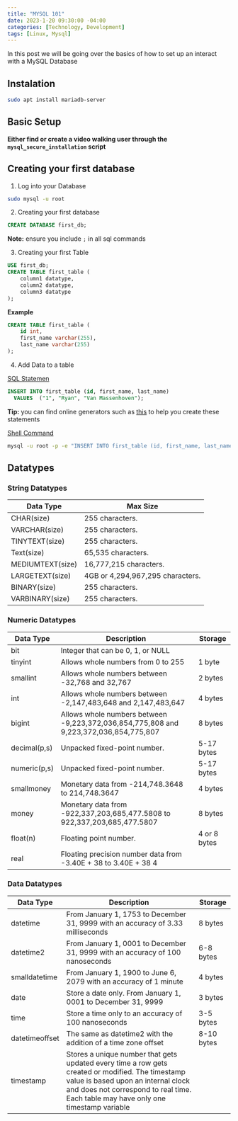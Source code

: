 ```yaml
---
title: "MYSQL 101"
date: 2023-1-20 09:30:00 -04:00
categories: [Technology, Development]
tags: [Linux, Mysql]
---
```

In this post we will be going over the basics of how to set up an interact with a MySQL Database

## Instalation
``` bash
sudo apt install mariadb-server
```


## Basic Setup
**Either find or create a video walking user through the `mysql_secure_installation` script**

## Creating your first database
1. Log into your Database
``` bash
sudo mysql -u root
```

2. Creating your first database
``` sql
CREATE DATABASE first_db;
```

**Note:** ensure you include `;` in all sql commands

3. Creating your first Table
``` sql 
USE first_db;
CREATE TABLE first_table (
    column1 datatype,
    column2 datatype,
    column3 datatype
);
```

**Example**
``` sql
CREATE TABLE first_table (
    id int,
    first_name varchar(255),
    last_name varchar(255)
);
```

4. Add Data to a table

<u>SQL Statemen</u>
``` sql
INSERT INTO first_table (id, first_name, last_name) 
  VALUES  ("1", "Ryan", "Van Massenhoven"); 
```

**Tip:** you can find online generators such as [this](https://w3codegenerator.com/generators/sql/insert-query-mysql) to help you create these statements


<u>Shell Command</u>
``` bash
mysql -u root -p -e "INSERT INTO first_table (id, first_name, last_name) VALUES  ("1", "Ryan", "Van Massenhoven")"
```

## Datatypes
### String Datatypes

| Data Type        | Max Size                         |
|------------------|----------------------------------|
| CHAR(size)       | 255 characters.                  |
| VARCHAR(size)    | 255 characters.                  |
| TINYTEXT(size)   | 255 characters.                  |
| Text(size)       | 65,535 characters.               |
| MEDIUMTEXT(size) | 16,777,215 characters.           |
| LARGETEXT(size)  | 4GB or 4,294,967,295 characters. |
| BINARY(size)     | 255 characters.                  |
| VARBINARY(size)  | 255 characters.                  |

### Numeric Datatypes

| Data Type    | Description                                                                           | Storage      |
|--------------|---------------------------------------------------------------------------------------|--------------|
| bit          | Integer that can be 0, 1, or NULL                                                     |              |
| tinyint      | Allows whole numbers from 0 to 255                                                    | 1 byte       |
| smallint     | Allows whole numbers between -32,768 and 32,767                                       | 2 bytes      |
| int          | Allows whole numbers between -2,147,483,648 and 2,147,483,647                         | 4 bytes      |
| bigint       | Allows whole numbers between -9,223,372,036,854,775,808 and 9,223,372,036,854,775,807 | 8 bytes      |
| decimal(p,s) | Unpacked fixed-point number.                                                          | 5-17 bytes   |
| numeric(p,s) | Unpacked fixed-point number.                                                          | 5-17 bytes   |
| smallmoney   | Monetary data from -214,748.3648 to 214,748.3647                                      | 4 bytes      |
| money        | Monetary data from -922,337,203,685,477.5808 to 922,337,203,685,477.5807              | 8 bytes      |
| float(n)     | Floating point number.                                                                | 4 or 8 bytes |
| real         | Floating precision number data from -3.40E + 38 to 3.40E + 38 4                       |              |

### Data Datatypes

| Data Type      | Description                                                                                                                                                                                                                   | Storage    |
|----------------|-------------------------------------------------------------------------------------------------------------------------------------------------------------------------------------------------------------------------------|------------|
| datetime       | From January 1, 1753 to December 31, 9999 with an accuracy of 3.33 milliseconds                                                                                                                                               | 8 bytes    |
| datetime2      | From January 1, 0001 to December 31, 9999 with an accuracy of 100 nanoseconds                                                                                                                                                 | 6-8 bytes  |
| smalldatetime  | From January 1, 1900 to June 6, 2079 with an accuracy of 1 minute                                                                                                                                                             | 4 bytes    |
| date           | Store a date only. From January 1, 0001 to December 31, 9999                                                                                                                                                                  | 3 bytes    |
| time           | Store a time only to an accuracy of 100 nanoseconds                                                                                                                                                                           | 3-5 bytes  |
| datetimeoffset | The same as datetime2 with the addition of a time zone offset                                                                                                                                                                 | 8-10 bytes |
| timestamp      | Stores a unique number that gets updated every time a row gets created or modified. The timestamp value is based upon an internal clock and does not correspond to real time. Each table may have only one timestamp variable |            |